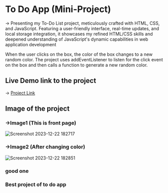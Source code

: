 # To Do App (Mini-Project)
  -> Presenting my To-Do List project, meticulously crafted with HTML, CSS, and JavaScript. Featuring a user-friendly interface, real-time updates, and local storage integration, it showcases my refined HTML/CSS skills and deepened understanding of JavaScript's dynamic capabilities in web application development
  
  When the user clicks on the box, the color of the box changes to a new random color. The project uses addEventListener to listen for the click event on the box and then calls a function to generate a new random color.

## Live Demo link to the project
-> [Project Link](https://main--iridescent-speculoos-9b8892.netlify.app/)

## Image of the project
 
 ###  ->Image1 (This is front page)
 
![Screenshot 2023-12-22 182717](https://github.com/Abhinandan-Sah/To-Do-App/assets/118913466/33cbc0b9-329f-4442-a51d-e087804f7dfa)


 ###  ->Image2 (After changing color)

![Screenshot 2023-12-22 182851](https://github.com/Abhinandan-Sah/To-Do-App/assets/118913466/f6fd340f-c9fe-4c70-9a22-355867ef42f4)

### good one
### Best project of to do app



